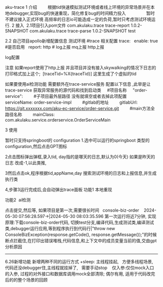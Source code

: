 




aku-trace
1 介绍
        根据tid快速模拟测试环境或者线上环境的异常场景并在本地debugger,实现bug的快速重现，简化修复bug的时间精力投入
       
        暂时不建议接入正式环境 高频率的日志io可能造成一定的负荷,暂时只考虑测试环境运行.
2 接入
 2.1项目引入pom文件
<dependency>
 <groupId>com.akulaku.trace</groupId>
 <artifactId>trace-report</artifactId>
 <version>1.0.2-SNAPSHOT</version>
</dependency>
<dependency>
 <groupId>com.akulaku.trace</groupId>
 <artifactId>trace-parse</artifactId>
 <version>1.0.2-SNAPSHOT</version>
 <scope>test</scope>
</dependency>




2.2 自己项目apollo新增配置信息
测试环境
#trace 相关配置
trace:
  enable: true #是否启用
  report: http # log上报 mq上报 http上报


log配置

注意 如果report使用了http上报 并且项目并没有接入skywalking的情况下日志的打印格式加上这个; 
[traceTid=%X{traceTid}] 这里生成了个虚拟的tid


如果要使用ai检测功能 需要额外在trace-service服务 配置以下信息 ,此举是让trace-service 获取异常服务的源代码和找到启动类
    #项目名称 
    "order-service": 
        #子项目最外层路径 没有就填空或者去掉此项配置
        serviceName: order-service-impl 
        #gitlab的地址
        gitlabUrl: https://git.xxxxxxx.com/aku-ec-service/order-service.git 
        #main方法全路径名称
        mainClass: com.akulaku.service.orderservice.OrderServiceMain


3 使用


暂时只支持springboot的 configuration
1.选中可以运行的springboot 类型的 configuration,然后点击GPT图标

2点击图标弹出弹框,录入tid, day指的是哪天的日志,默认为0(今天) 如果是昨天的日志 改成-1,以此类推,

3然后点击ok,程序根据tid,appName,day 搜索测试环境的日志和上报信息,并生成执行类

4,步骤3运行完成后,会自动弹出trace面板
功能1 本地重现




功能2  ai检测

点击提交,然后等, 如果项目是第一次,需要很长时间
 
console-biz-order    2024-05-30 07:56:28.597->|2024-05-30 08:03:35.596 第一次运行将近7分钟,
实现原理:下载console-biz-order代码, 切换test分支,编译代码,生成测试类,编译测试类,debugger运行应用,等到程序执行到代码行|"throw new ConsoleBizException(response.getCode(), response.getMessage());"的时候断点拦截住,在打印出错误堆栈,代码信息,和上下文中的成员变量当前的值,交由gpt分析原因


--------------------------------------------------------------------------------------------------------------------------------
6.26新增功能
新增两种不同的运行方式
+sleep: 主线程挂起,   方便多线程场景, 代码还没debugger住,主线程就挂掉了,   需要手动stop   
仅入参:仅仅mock入口的入参, 过程的对外接口和数据库调用mock全部清除; 偶尔有用, 适用于代码改完后的的整个场景的回顾










